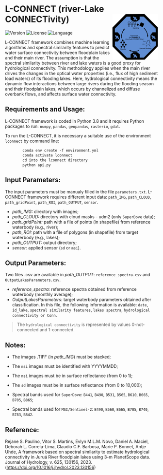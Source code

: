# L-CONNECT (river-Lake CONNECTivity) <img src="img/lconnect.svg" width="150" align="right" />
![Version](https://img.shields.io/badge/version-v0.0.1-blue)
![License](https://img.shields.io/badge/license-GPL%203.0-blue)
![Language](https://img.shields.io/badge/language-Python-blue)

L-CONNECT framework combines machine learning algorithms and spectral similarity features to predict water surface connectivity between floodplain lakes and their main river. The assumption is that the spectral similarity between river and lake waters is a good proxy for hydrological connectivity. This methodology applies when the main river drives the changes in the optical water properties (i.e., flux of high sediment load waters) of its flooding lakes. Here, hydrological connectivity means the dynamic flow interactions between large rivers during the flooding season and their floodplain lakes, which occurs by channelized and diffuse overbank flows, and affects surface water connectivity.

## Requirements and Usage:
L-CONNECT framework is coded in Python 3.8 and it requires Python packages to run: `numpy`, `pandas`, `geopandas`, `rasterio`, `gdal`.

To run the L-CONNECT, it is necessary a suitable use of the environment `lconnect` by command line:

            conda env create -f environment.yml
            conda activate lconnect
            cd into the lconnect directory
            python api.py

## Input Parameters:
The input parameters must be manualy filled in the file `parameters.txt`. L-CONNECT framework requires different input data: `path_IMG`, `path_CLOUD`, `path_gridPoint`, `path_ROI`, `path_OUTPUT`, `sensor`.     

* *path_IMG:* directory with images;
* *path_CLOUD:* directory with cloud masks - udm2 (only `SuperDove` data);
* *path_gridPoint:* path with a file of points (in shapefile) from reference waterbody (e.g., river);
* *path_ROI:* path with a file of polygons (in shapefile) from target waterbody (e.g., lakes); 
* *path_OUTPUT:* output directory;
* *sensor:* applied sensor (`sd` or `msi`). 
        
## Output Parameters:
Two files .csv are available in *path_OUTPUT*: `reference_spectra.csv` and `OutputLakesParameters.csv`.

* *reference_spectra:* reference spectra obtained from reference waterbody (monthly average);
* *OutputLakesParameters:* target waterbody parameters obtained after classification. In this file, the following information is available: `date`, `id_lake`, `spectral similarity features`, `lakes spectra`, `hydrological connectivity or Conn`.

> The `hydrological connectivity` is represented by values 0-not-connected and 1-connected.      

## Notes:
* The images .TIFF (in *path_IMG*) must be stacked;

* The `msi` images must be identified with YYYYMMDD; 

* The `msi` images must be in surface reflectance (from 0 to 1);

* The `sd` images must be in surface reflectance (from 0 to 10,000);

* Spectral bands used for `SuperDove`: `B441`, `B490`, `B531`, `B565`, `B610`, `B665`, `B705`, `B865`;

* Spectral bands used for `MSI/Sentinel-2`: `B490`, `B560`, `B665`, `B705`, `B740`, `B783`, `B842`.

## Reference:
Rejane S. Paulino, Vitor S. Martins, Evlyn M.L.M. Novo, Daniel A. Maciel, Deborah L. Correia-Lima, Claudio C.F. Barbosa, Marie P. Bonnet, Antje Uhde,
A framework based on spectral similarity to estimate hydrological connectivity in Juruá River floodplain lakes using 3-m PlanetScope data.
Journal of Hydrology, v. 625, 130156, 2023. (https://doi.org/10.1016/j.jhydrol.2023.130156)


